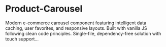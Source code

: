# Product-Carousel
Modern e-commerce carousel component featuring intelligent data caching, user favorites, and responsive layouts. Built with vanilla JS following clean code principles. Single-file, dependency-free solution with touch support...
